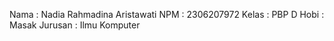 Nama : Nadia Rahmadina Aristawati
NPM : 2306207972
Kelas : PBP D
Hobi : Masak
Jurusan : Ilmu Komputer
